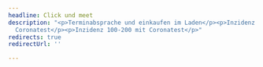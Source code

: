 ```yaml
---
headline: Click und meet
description: "<p>Terminabsprache und einkaufen im Laden</p><p>Inzidenz 50-100 ohne
  Coronatest</p><p>Inzidenz 100-200 mit Coronatest</p>"
redirects: true
redirectUrl: ''

---
```

